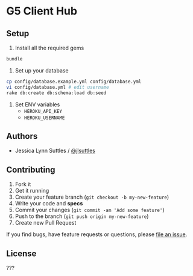 # G5 Client Hub

## Setup

1. Install all the required gems
```bash
bundle
```

1. Set up your database
```bash
cp config/database.example.yml config/database.yml
vi config/database.yml # edit username
rake db:create db:schema:load db:seed
```

1. Set ENV variables
    * `HEROKU_API_KEY`
    * `HEROKU_USERNAME`


## Authors

  * Jessica Lynn Suttles / [@jlsuttles](https://github.com/jlsuttles)


## Contributing

1. Fork it
1. Get it running
1. Create your feature branch (`git checkout -b my-new-feature`)
1. Write your code and **specs**
1. Commit your changes (`git commit -am 'Add some feature'`)
1. Push to the branch (`git push origin my-new-feature`)
1. Create new Pull Request

If you find bugs, have feature requests or questions, please
[file an issue](https://github.com/g5search/g5-client-hub/issues).


## License

???
